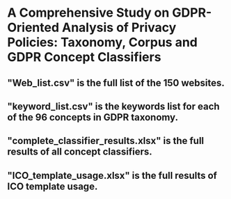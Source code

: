 # A Comprehensive Study on GDPR-Oriented Analysis of Privacy Policies: Taxonomy, Corpus and GDPR Concept Classifiers

## "Web_list.csv" is the full list of the 150 websites.

## "keyword_list.csv" is the keywords list for each of the 96 concepts in GDPR taxonomy.

## "complete_classifier_results.xlsx" is the full results of all concept classifiers.

## "ICO_template_usage.xlsx" is the full results of ICO template usage.
